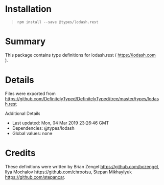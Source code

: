 # Installation
> `npm install --save @types/lodash.rest`

# Summary
This package contains type definitions for lodash.rest ( https://lodash.com ).

# Details
Files were exported from https://github.com/DefinitelyTyped/DefinitelyTyped/tree/master/types/lodash.rest

Additional Details
 * Last updated: Mon, 04 Mar 2019 23:26:46 GMT
 * Dependencies: @types/lodash
 * Global values: none

# Credits
These definitions were written by Brian Zengel <https://github.com/bczengel>, Ilya Mochalov <https://github.com/chrootsu>, Stepan Mikhaylyuk <https://github.com/stepancar>.
